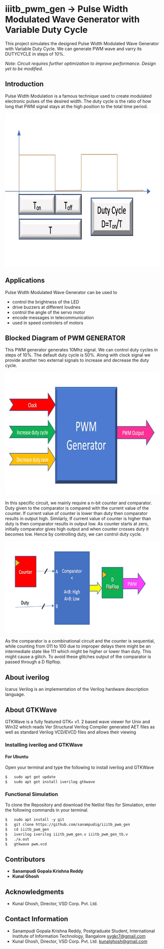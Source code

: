 # iiitb_pwm_gen -> Pulse Width Modulated Wave Generator with Variable Duty Cycle

This project simulates the designed Pulse Width Modulated Wave Generator with Variable Duty Cycle. We can generate PWM wave and varry its DUTYCYCLE in steps of 10%. 

*Note: Circuit requires further optimization to improve performance. Design yet to be modified.*

## Introduction
Pulse Width Modulation is a famous technique used to create modulated electronic pulses of the desired width. The duty cycle is the ratio of how long that PWM signal stays at the high position to the total time period.
<p align="center">
  <img width="800" height="500" src="/Images/pwm.jpeg">
</p>

## Applications

Pulse Width Modulated Wave Generator can be used to 

- control the brightness of the LED
- drive buzzers at different loudnes
- control the angle of the servo motor
- encode messages in telecommunication
- used in speed controlers of motors

## Blocked Diagram of PWM GENERATOR

This PWM generator generates 10Mhz signal. We can control duty cycles in steps of 10%. The default duty cycle is 50%. Along with clock signal we provide another two external signals to increase and decrease the duty cycle.


<p align="center">
  <img width="800" height="400" src="/Images/BasicBlockedDeagram.jpeg">
</p>

In this specific circuit, we mainly require a n-bit counter and comparator. Duty given to the comparator is compared with the current value of the counter. If current value of counter is lower than duty then comparator results in output high. Similarly, If current value of counter is higher than duty is then comparator results in output low.
As counter starts at zero, initially comparator gives high output and when counter crosses duty it becomes low. Hence by controlling duty, we can control duty cycle.

<p align="center">
  <img width="800" height="300" src="/Images/BlockDiagram.jpeg">
</p>

As the comparator is a combinational circuit and the counter is sequential, while counting from 011 to 100 due to improper delays there might be an intermediate state like 111 which might be higher or lower than duty. This might cause a glitch. To avoid these glitches output of the comparator is passed through a D flipflop.

## About iverilog 
Icarus Verilog is an implementation of the Verilog hardware description language.
## About GTKWave
GTKWave is a fully featured GTK+ v1. 2 based wave viewer for Unix and Win32 which reads Ver Structural Verilog Compiler generated AET files as well as standard Verilog VCD/EVCD files and allows their viewing

### Installing iverilog and GTKWave

#### For Ubuntu

Open your terminal and type the following to install iverilog and GTKWave
```
$   sudo apt get update
$   sudo apt get install iverilog gtkwave

```


### Functional Simulation
To clone the Repository and download the Netlist files for Simulation, enter the following commands in your terminal.
```
$   sudo apt install -y git
$   git clone https://github.com/sanampudig/iiitb_pwm_gen
$   cd iiitb_pwm_gen
$   iverilog iverilog iiitb_pwm_gen.v iiitb_pwm_gen_tb.v
$   ./a.out
$   gtkwave pwm.vcd
```

## Contributors 

- **Sanampudi Gopala Krishna Reddy** 
- **Kunal Ghosh** 



## Acknowledgments


- Kunal Ghosh, Director, VSD Corp. Pvt. Ltd.

## Contact Information

- Sanampudi Gopala Krishna Reddy, Postgraduate Student, International Institute of Information Technology, Bangalore  svgkr7@gmail.com
- Kunal Ghosh, Director, VSD Corp. Pvt. Ltd. kunalghosh@gmail.com
